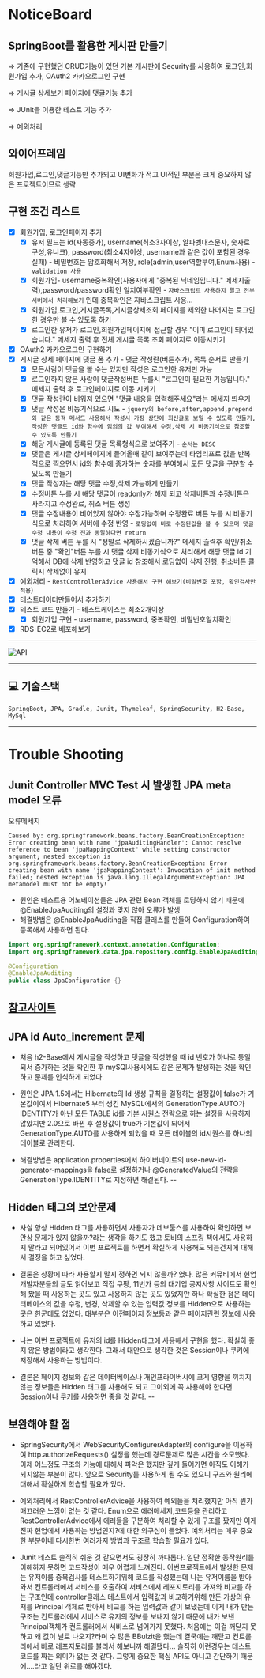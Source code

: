 # NoticeBoard

## SpringBoot를 활용한 게시판 만들기

⇒ 기존에 구현했던 CRUD기능이 있던 기본 게시판에 Security를 사용하여 로그인,회원가입 추가, OAuth2 카카오로그인 구현

⇒ 게시글 상세보기 페이지에 댓글기능 추가

⇒ JUnit을 이용한 테스트 기능 추가

⇒ 예외처리 

## 와이어프레임

회원가입,로그인,댓글기능만 추가되고 UI변화가 적고 UI적인 부분은 크게 중요하지 않은 프로젝트이므로 생략

## 구현 조건 리스트

- [x]  회원가입, 로그인페이지 추가
    - [x]  유저 필드는 id(자동증가), username(최소3자이상, 알파벳대소문자, 숫자로 구성,유니크), password(최소4자이상, username과 같은 값이 포함된 경우 실패) - 비밀번호는 암호화해서 저장, role(admin,user역할부여,Enum사용) - `validation 사용`
    - [x]  회원가입- username중복확인(사용자에게 "중복된 닉네임입니다." 메세지출력),password/password확인 일치여부확인 - `자바스크립트 사용하지 말고 전부 서버에서 처리해보기` 인데 중복확인은 자바스크립트 사용...
    - [x]  회원가입,로그인,게시글목록,게시글상세조회 페이지를 제외한 나머지는 로그인 한 경우만 볼 수 있도록 하기
    - [x]  로그인한 유저가 로그인,회원가입페이지에 접근할 경우 "이미 로그인이 되어있습니다." 메세지 출력 후 전체 게시글 목록 조회 페이지로 이동시키기
- [x]  OAuth2 카카오로그인 구현하기
- [x]  게시글 상세 페이지에 댓글 폼 추가 - 댓글 작성란(버튼추가), 목록 순서로 만들기
    - [x]  모든사람이 댓글을 볼 수는 있지만 작성은 로그인한 유저만 가능
    - [x]  로그인하지 않은 사람이 댓글작성버튼 누를시 "로그인이 필요한 기능입니다." 메세지 출력 후 로그인페이지로 이동 시키기
    - [x]  댓글 작성란이 비워져 있으면 "댓글 내용을 입력해주세요"라는 메세지 띄우기
    - [x]  댓글 작성은 비동기식으로 시도  - `jquery의 before,after,append,prepend 와 같은 동적 메서드 사용해서 작성시 가장 상단에 최신글로 보일 수 있도록 만들기, 작성한 댓글도 id와 함수에 임의의 값 부여해서 수정,삭제 시 비동기식으로 참조할 수 있도록 만들기`
    - [x]  해당 게시글에 등록된 댓글 목록형식으로 보여주기 - `순서는 DESC`
    - [x]  댓글은 게시글 상세페이지에 들어올때 같이 보여주는데 타임리프로 값을 반복적으로 찍으면서 id와 함수에 증가하는 숫자를 부여해서 모든 댓글을 구분할 수 있도록 만들기
    - [x]  댓글 작성자는 해당 댓글 수정,삭제 가능하게 만들기
    - [x]  수정버튼 누를 시 해당 댓글이 readonly가 해제 되고 삭제버튼과 수정버튼은 사라지고 수정완료, 취소 버튼 생성
    - [x]  댓글 수정내용이 비어있지 않아야 수정가능하며 수정완료 버튼 누를 시 비동기식으로 처리하여 서버에 수정 반영 - `로딩없이 바로 수정된값을 볼 수 있으며 댓글 수정 내용이 수정 전과 동일하다면 return`
    - [x]  댓글 삭제 버튼 누를 시 "정말로 삭제하시겠습니까?" 메세지 출력후 확인/취소 버튼 중 "확인"버튼 누를 시 댓글 삭제 비동기식으로 처리해서 해당 댓글 id 기억해서 DB에 삭제 반영하고 댓글 id 참조해서 로딩없이 삭제 진행, 취소버튼 클릭시 삭제없이 유지
- [x]  예외처리 - `RestControllerAdvice 사용해서 구현 해보기(비밀번호 포함, 확인검사만 적용`)
- [x]  테스트데이터만들어서 추가하기
- [x]  테스트 코드 만들기 - 테스트케이스는 최소2개이상
    - [x]  회원가입 구현 - username, password, 중복확인, 비밀번호일치확인
- [x]  RDS-EC2로 배포해보기
---

![API](https://github.com/Sollertia/SpringProject/blob/main/images/noticeboard_API.png)

---

## 💻 기술스택

    SpringBoot, JPA, Gradle, Junit, Thymeleaf, SpringSecurity, H2-Base, MySql
---


# Trouble Shooting

## Junit Controller MVC Test 시 발생한 JPA meta model 오류

오류메세지
```
Caused by: org.springframework.beans.factory.BeanCreationException: Error creating bean with name 'jpaAuditingHandler': Cannot resolve reference to bean 'jpaMappingContext' while setting constructor argument; nested exception is org.springframework.beans.factory.BeanCreationException: Error creating bean with name 'jpaMappingContext': Invocation of init method failed; nested exception is java.lang.IllegalArgumentException: JPA metamodel must not be empty!
```
- 원인은 테스트용 어노테이션들은 JPA 관련 Bean 객체를 로딩하지 않기 때문에 @EnableJpaAuditing의 설정과 맞지 않아 오류가 발생
- 해결방법은 @EnableJpaAuditing을 직접 클래스를 만들어 Configuration하여 등록해서 사용하면 된다.
```java
import org.springframework.context.annotation.Configuration;
import org.springframework.data.jpa.repository.config.EnableJpaAuditing;

@Configuration
@EnableJpaAuditing
public class JpaConfiguration {}
```
[참고사이트](https://stackoverflow.com/questions/51467132/spring-webmvctest-with-enablejpa-annotation)
--


## JPA id Auto_increment 문제 
- 처음 h2-Base에서 게시글을 작성하고 댓글을 작성했을 때 id 번호가 하나로 통일되서 증가하는 것을 확인한 후 mySQl사용시에도 같은 문제가 발생하는 것을 확인하고 문제를 인식하게 되었다.

- 원인은 JPA 1.5에서는 Hibernate의 Id 생성 규칙을 결정하는 설정값이 false가 기본값이여서 Hibernate5 부터 생긴 MySQL에서의 GenerationType.AUTO가 IDENTITY가 아닌 모든 TABLE id를 기본 시퀀스 전략으로 하는 설정을 사용하지 않았지만 2.0으로 바뀐 후 설정값이 true가 기본값이 되어서 GenerationType.AUTO를 사용하게 되었을 때 모든 테이블의 id시퀀스를 하나의 테이블로 관리한다.

- 해결방법은 application.properties에서 하이버네이트의 use-new-id-generator-mappings을 false로 설정하거나 @GeneratedValue의 전략을 GenerationType.IDENTITY로 지정하면 해결된다.
--


## Hidden 태그의 보안문제
- 사실 항상 Hidden 태그를 사용하면서 사용자가 데브툴스를 사용하여 확인하면 보안상 문제가 있지 않을까?라는 생각을 하기도 했고 토비의 스프링 책에서도 사용하지 말라고 되어있어서 이번 프로젝트를 하면서 확실하게 사용해도 되는건지에 대해서 결정을 하고 싶었다.

- 결론은 상황에 따라 사용할지 말지 정하면 되지 않을까? 였다. 많은 커뮤티에서 현업 개발자분들의 글도 읽어보고 직접 쿠팡, 11번가 등의 대기업 공지사항 사이트도 확인해 봤을 때 사용하는 곳도 있고 사용하지 않는 곳도 있었지만 하나 확실한 점은 데이터베이스의 값을 수정, 변경, 삭제할 수 있는 입력값 정보를 Hidden으로 사용하는 곳은 한군데도 없었다. 대부분은 이전페이지 정보등과 같은 페이지관련 정보에 사용하고 있었다.

- 나는 이번 프로젝트에 유저의 id를 Hidden태그에 사용해서 구현을 했다. 확실히 좋지 않은 방법이라고 생각한다. 그래서 대안으로 생각한 것은 Session이나 쿠키에 저장해서 사용하는 방법이다.

- 결론은 페이지 정보와 같은 데이터베이스나 개인프라이버시에 크게 영향을 끼치지 않는 정보들은 Hidden 태그를 사용해도 되고 그이외에 꼭 사용해야 한다면 Session이나 쿠키를 사용하면 좋을 것 같다.
--


## 보완해야 할 점
- SpringSecurity에서  WebSecurityConfigurerAdapter의 configure을 이용하여 http.authorizeRequests() 설정을 했는데 경로문제로 많은 시간을 소모했다. 이제 어느정도 구조와 기능에 대해서 파악은 했지만 깊게 들어가면 아직도 이해가 되지않는 부분이 많다. 앞으로 Security를 사용하게 될 수도 있으니 구조와 원리에 대해서 확실하게 학습할 필요가 있다.

- 예외처리에서 RestControllerAdvice을 사용하여 예외들을 처리했지만 아직 뭔가 매끄러운 느낌이 없는 것 같다. Enum으로 에러메세지,코드등을 관리하고 RestControllerAdvice에서 에러들을 구분하여 처리할 수 있게 구조를 짰지만 이게 진짜 현업에서 사용하는 방법인지?에 대한 의구심이 들었다. 예외처리는 매우 중요한 부분이네 다시한번 여러가지 방법과 구조로 학습할 필요가 있다.

- Junit 테스트 솔직히 쉬운 것 같으면서도 굉장히 까다롭다. 일단 정확한 동작원리를 이해하지 못하면 코드작성이 매우 어렵게 느껴진다. 이번프로젝트에서 발생한 문제는 유저이름 중복검사를 테스트하기위해 코드를 작성했는데 나는 유저이름을 받아와서 컨트롤러에서 서비스를 호출하여 서비스에서 레포지토리를 가져와 비교를 하는 구조인데 controller클래스 테스트에서 입력값과 비교하기위해 만든 가상의 유저를 Principal 객체로 받아서 비교를 하는 입력값과 같이 보냈는데 이게 내가 만든 구조는 컨트롤러에서 서비스로 유저의 정보를 보내지 않기 때문에 내가 보낸 Principal객체가 컨트롤러에서 서비스로 넘어가지 못했다. 처음에는 이걸 깨닫지 못하고 왜 값이 널로 나오지?라며 수 많은 BBulzit을 했는데 결국에는 깨닫고 컨트롤러에서 바로 레포지토리를 불러서 해보니까 해결됐다... 솔직히 이런경우는 테스트코드를 짜는 의미가 없는 것 같다. 그렇게 중요한 핵심 API도 아니고 간단하기 때문에....라고 일단 위로를 해야겠다.












